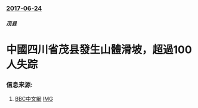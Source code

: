 ### [2017-06-24](/news/2017/06/24/index.md)

##### 茂县
# 中國四川省茂县發生山體滑坡，超過100人失踪 




### 信息来源:

1. [BBC中文網](http://www.bbc.com/zhongwen/simp/chinese-news-40390701) [IMG](https://ichef.bbci.co.uk/news/1024/branded_zhongwen/10C2C/production/_96625686_captures.jpg)
